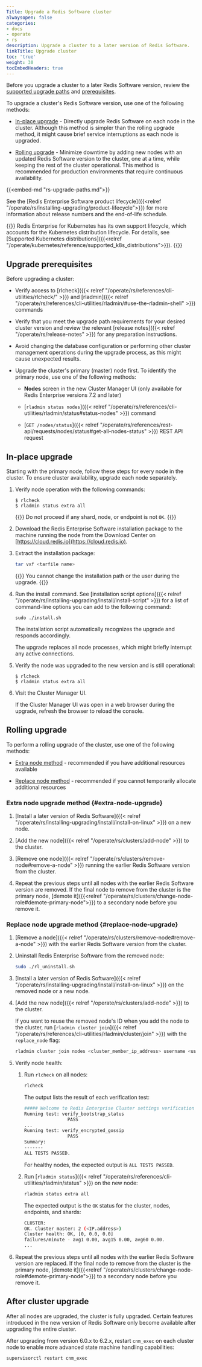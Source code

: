 ```yaml
---
Title: Upgrade a Redis Software cluster
alwaysopen: false
categories:
- docs
- operate
- rs
description: Upgrade a cluster to a later version of Redis Software.
linkTitle: Upgrade cluster
toc: 'true'
weight: 30
tocEmbedHeaders: true
---
```


Before you upgrade a cluster to a later Redis Software version, review the [supported upgrade paths](#supported-upgrade-paths) and [prerequisites](#upgrade-prerequisites).

To upgrade a cluster's Redis Software version, use one of the following methods:

- [In-place upgrade](#in-place-upgrade) - Directly upgrade Redis Software on each node in the cluster. Although this method is simpler than the rolling upgrade method, it might cause brief service interruptions as each node is upgraded.

- [Rolling upgrade](#rolling-upgrade) - Minimize downtime by adding new nodes with an updated Redis Software version to the cluster, one at a time, while keeping the rest of the cluster operational. This method is recommended for production environments that require continuous availability.

{{<embed-md "rs-upgrade-paths.md">}}

See the [Redis Enterprise Software product lifecycle]({{<relref "/operate/rs/installing-upgrading/product-lifecycle">}}) for more information about release numbers and the end-of-life schedule.

{{<note>}}
Redis Enterprise for Kubernetes has its own support lifecycle, which accounts for the Kubernetes distribution lifecycle. For details, see [Supported Kubernetes distributions]({{<relref "/operate/kubernetes/reference/supported_k8s_distributions">}}).
{{</note>}}

## Upgrade prerequisites

Before upgrading a cluster:

- Verify access to [rlcheck]({{< relref "/operate/rs/references/cli-utilities/rlcheck/" >}}) and [rladmin]({{< relref "/operate/rs/references/cli-utilities/rladmin/#use-the-rladmin-shell" >}}) commands

- Verify that you meet the upgrade path requirements for your desired cluster version and review the relevant [release notes]({{< relref "/operate/rs/release-notes" >}}) for any preparation instructions.

- Avoid changing the database configuration or performing other cluster management operations during the upgrade process, as this might cause unexpected results.

- Upgrade the cluster's primary (master) node first. To identify the primary node, use one of the following methods:

    - **Nodes** screen in the new Cluster Manager UI (only available for Redis Enterprise versions 7.2 and later)

    - [`rladmin status nodes`]({{< relref "/operate/rs/references/cli-utilities/rladmin/status#status-nodes" >}}) command
    
    - [`GET /nodes/status`]({{< relref "/operate/rs/references/rest-api/requests/nodes/status#get-all-nodes-status" >}}) REST API request

## In-place upgrade

Starting with the primary node, follow these steps for every node in the cluster. To ensure cluster availability, upgrade each node separately.

1.  Verify node operation with the following commands:

    ``` shell
    $ rlcheck
    $ rladmin status extra all
    ```

    {{<warning>}}
Do not proceed if any shard, node, or endpoint is not `OK`.
    {{</warning>}}

2.  Download the Redis Enterprise Software installation package to the machine running the node from the Download Center on [https://cloud.redis.io](https://cloud.redis.io).  

3.  Extract the installation package:

    ```sh
    tar vxf <tarfile name>
    ```

    {{<note>}}
You cannot change the installation path or the user during the upgrade.
    {{</note>}}

1.  Run the install command. See [installation script options]({{< relref "/operate/rs/installing-upgrading/install/install-script" >}}) for a list of command-line options you can add to the following command:

    ``` shell
    sudo ./install.sh
    ```

    The installation script automatically recognizes the upgrade and responds accordingly.

    The upgrade replaces all node processes, which might briefly interrupt any active connections.

2.  Verify the node was upgraded to the new version and is still operational:

    ``` shell
    $ rlcheck
    $ rladmin status extra all
    ```

3.  Visit the Cluster Manager UI.

    If the Cluster Manager UI was open in a web browser during the upgrade, refresh the browser to reload the console.

## Rolling upgrade

To perform a rolling upgrade of the cluster, use one of the following methods:

- [Extra node method](#extra-node-upgrade) - recommended if you have additional resources available

- [Replace node method](#replace-node-upgrade) - recommended if you cannot temporarily allocate additional resources

### Extra node upgrade method {#extra-node-upgrade}

1. [Install a later version of Redis Software]({{< relref "/operate/rs/installing-upgrading/install/install-on-linux" >}}) on a new node.

1. [Add the new node]({{< relref "/operate/rs/clusters/add-node" >}}) to the cluster.

1. [Remove one node]({{< relref "/operate/rs/clusters/remove-node#remove-a-node" >}}) running the earlier Redis Software version from the cluster.

1. Repeat the previous steps until all nodes with the earlier Redis Software version are removed. If the final node to remove from the cluster is the primary node, [demote it]({{<relref "/operate/rs/clusters/change-node-role#demote-primary-node">}}) to a secondary node before you remove it.

### Replace node upgrade method {#replace-node-upgrade}

1. [Remove a node]({{< relref "/operate/rs/clusters/remove-node#remove-a-node" >}}) with the earlier Redis Software version from the cluster.

1. Uninstall Redis Enterprise Software from the removed node:

    ```sh
    sudo ./rl_uninstall.sh
    ```

1. [Install a later version of Redis Software]({{< relref "/operate/rs/installing-upgrading/install/install-on-linux" >}}) on the removed node or a new node.

1. [Add the new node]({{< relref "/operate/rs/clusters/add-node" >}}) to the cluster.

    If you want to reuse the removed node's ID when you add the node to the cluster, run [`rladmin cluster join`]({{< relref "/operate/rs/references/cli-utilities/rladmin/cluster/join" >}}) with the `replace_node` flag:

    ```sh
    rladmin cluster join nodes <cluster_member_ip_address> username <username> password <password> replace_node <node_id>
    ```

1. Verify node health:

    1. Run `rlcheck` on all nodes:

        ```sh
        rlcheck
        ```

        The output lists the result of each verification test:

        ```sh
        ##### Welcome to Redis Enterprise Cluster settings verification utility ####
        Running test: verify_bootstrap_status
		                PASS
        ...
        Running test: verify_encrypted_gossip
		                PASS
        Summary:
        -------
        ALL TESTS PASSED.
        ```

        For healthy nodes, the expected output is `ALL TESTS PASSED`.

    1. Run [`rladmin status`]({{< relref "/operate/rs/references/cli-utilities/rladmin/status" >}}) on the new node:

        ```sh
        rladmin status extra all
        ```

        The expected output is the `OK` status for the cluster, nodes, endpoints, and shards:

        ```sh
        CLUSTER:
        OK. Cluster master: 2 (<IP.address>)
        Cluster health: OK, [0, 0.0, 0.0]
        failures/minute - avg1 0.00, avg15 0.00, avg60 0.00.
        ...
        ```

1. Repeat the previous steps until all nodes with the earlier Redis Software version are replaced. If the final node to remove from the cluster is the primary node, [demote it]({{<relref "/operate/rs/clusters/change-node-role#demote-primary-node">}}) to a secondary node before you remove it.

## After cluster upgrade

After all nodes are upgraded, the cluster is fully upgraded. Certain features introduced in the new version of Redis Software only become available after upgrading the entire cluster.

After upgrading from version 6.0.x to 6.2.x, restart `cnm_exec` on each cluster node to enable more advanced state machine handling capabilities:

```sh
supervisorctl restart cnm_exec
```
